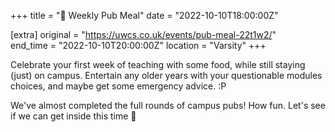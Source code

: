 +++
title = "🍔 Weekly Pub Meal"
date = "2022-10-10T18:00:00Z"

[extra]
original = "https://uwcs.co.uk/events/pub-meal-22t1w2/"    
end_time = "2022-10-10T20:00:00Z"
location = "Varsity"
+++

Celebrate your first week of teaching with some food, while still staying (just) on campus. Entertain any older years with your questionable modules choices, and maybe get some emergency advice. :P

We've almost completed the full rounds of campus pubs\! How fun. Let's see if we can get inside this time 😬

